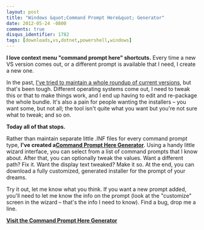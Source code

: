 ```yaml
---
layout: post
title: "Windows &quot;Command Prompt Here&quot; Generator"
date: 2012-05-24 -0800
comments: true
disqus_identifier: 1782
tags: [downloads,vs,dotnet,powershell,windows]
---
```

**I love context menu "command prompt here" shortcuts.** Every time a
new VS version comes out, or a different prompt is available that I
need, I create a new one.

In the past, [I've tried to maintain a whole roundup of current
versions](/archive/2007/11/20/command-prompt-here-round-up.aspx), but
that's been tough. Different operating systems come out, I need to tweak
this or that to make things work, and I end up having to edit and
re-package the whole bundle. It's also a pain for people wanting the
installers – you want some, but not all; the tool isn't quite what you
want but you're not sure what to tweak; and so on.

**Today all of that stops.**

Rather than maintain separate little .INF files for every command prompt
type, **I've created a**[**Command Prompt Here
Generator**](http://app.paraesthesia.com/CommandPromptHere/). Using a handy little
wizard interface, you can select from a list of command prompts that I
know about. After that, you can optionally tweak the values. Want a
different path? Fix it. Want the display text tweaked? Make it so. At
the end, you can download a fully customized, generated installer for
the prompt of your dreams.

Try it out, let me know what you think. If you want a new prompt added,
you'll need to let me know the info on the prompt (look at the
"customize" screen in the wizard – that's the info I need to know). Find
a bug, drop me a line.

[**Visit the Command Prompt Here
Generator**](http://app.paraesthesia.com/CommandPromptHere/)
